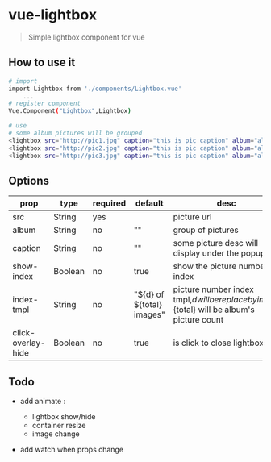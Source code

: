 # vue-lightbox

> Simple lightbox component for vue

## How to use it

``` bash
# import 
import Lightbox from './components/Lightbox.vue'
	...
# register component 
Vue.Component("Lightbox",Lightbox)

# use
# some album pictures will be grouped
<lightbox src="http://pic1.jpg" caption="this is pic caption" album="albumA"></lightbox>
<lightbox src="http://pic2.jpg" caption="this is pic caption" album="albumA"></lightbox>
<lightbox src="http://pic3.jpg" caption="this is pic caption" album="albumB"></lightbox>


```

## Options

|        prop        |   type  | required |          default          |                                              desc                                              |
|--------------------|---------|----------|---------------------------|------------------------------------------------------------------------------------------------|
| src                | String  | yes      |                           | picture url                                                                                    |
| album              | String  | no       | ""                        | group of pictures                                                                              |
| caption            | String  | no       | ""                        | some picture desc will display under the popup                                                 |
| show-index         | Boolean | no       | true                      | show the picture number index                                                                  |
| index-tmpl         | String  | no       | "${d} of ${total} images" | picture number index tmpl,${d} will be replace by index,${total} will be album's picture count |
| click-overlay-hide | Boolean | no       | true                      | is click to close lightbox                                                                     |



## Todo

- add animate : 
	- lightbox show/hide
	- container resize
	- image change

- add watch when props change

